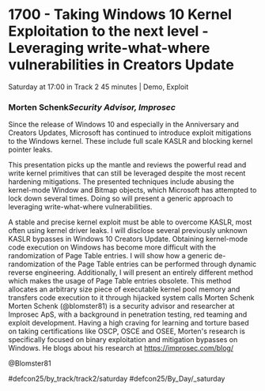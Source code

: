 # 1700 - Taking Windows 10 Kernel Exploitation to the next level - Leveraging write-what-where vulnerabilities in Creators Update
Saturday at 17:00 in Track 2
45 minutes | Demo, Exploit
### Morten Schenk*Security Advisor, Improsec*

Since the release of Windows 10 and especially in the Anniversary and Creators Updates, Microsoft has continued to introduce exploit mitigations to the Windows kernel. These include full scale KASLR and blocking kernel pointer leaks.

This presentation picks up the mantle and reviews the powerful read and write kernel primitives that can still be leveraged despite the most recent hardening mitigations. The presented techniques include abusing the kernel-mode Window and Bitmap objects, which Microsoft has attempted to lock down several times. Doing so will present a generic approach to leveraging write-what-where vulnerabilities.

A stable and precise kernel exploit must be able to overcome KASLR, most often using kernel driver leaks. I will disclose several previously unknown KASLR bypasses in Windows 10 Creators Update. Obtaining kernel-mode code execution on Windows has become more difficult with the randomization of Page Table entries. I will show how a generic de-randomization of the Page Table entries can be performed through dynamic reverse engineering. Additionally, I will present an entirely different method which makes the usage of Page Table entries obsolete. This method allocates an arbitrary size piece of executable kernel pool memory and transfers code execution to it through hijacked system calls
Morten Schenk
Morten Schenk (@blomster81) is a security advisor and researcher at Improsec ApS, with a background in penetration testing, red teaming and exploit development. Having a high craving for learning and torture based on taking certifications like OSCP, OSCE and OSEE, Morten's research is specifically focused on binary exploitation and mitigation bypasses on Windows. He blogs about his research at https://improsec.com/blog/

@Blomster81

#defcon25/by_track/track2/saturday #defcon25/By_Day/_saturday
